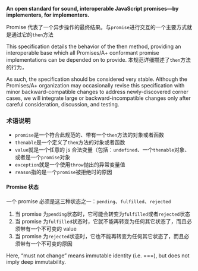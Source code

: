 **An open standard for sound, interoperable JavaScript promises—by implementers, for implementers.**

Promise 代表了一个异步操作的最终结果。与`promise`进行交互的一个主要方式就是通过它的`then`方法

This specification details the behavior of the then method, providing an interoperable base which all Promises/A+ conformant promise implementations can be depended on to provide. 
本规范详细描述了`then`方法的行为，

As such, the specification should be considered very stable. 
Although the Promises/A+ organization may occasionally revise this specification with minor backward-compatible changes to address newly-discovered corner cases, we will integrate large or backward-incompatible changes only after careful consideration, discussion, and testing.

### 术语说明

* `promise`是一个符合此规范的、带有一个`then`方法的对象或者函数
* `thenable`是一个定义了`then`方法的对象或者函数
* `value`就是一个任意的 js 合法变量（包括：`undefined`、一个`thenable`对象、或者是一个`promise`对象
* `exception`就是一个使用`throw`抛出的异常变量值
* `reason`指的是一个`promise`被拒绝时的原因

#### Promise 状态

一个 promise 必须是这三种状态之一：`pending`、`fulfilled`、`rejected`

1. 当 promise 为`pending`状态时，它可能会转变为`fulfilled`或者`rejected`状态
2. 当 promise 为`fulfilled`状态时，它就不能再转变为任何其它状态了，而且必须带有一个不可变的 value
3. 当 promise 为`rejected`状态时，它也不能再转变为任何其它状态了，而且必须带有一个不可变的原因

Here, “must not change” means immutable identity (i.e. ===), but does not imply deep immutability.
